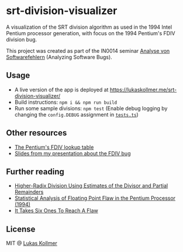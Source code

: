 # srt-division-visualizer

A visualization of the SRT division algorithm as used in the 1994 Intel Pentium processor generation, with focus on the 1994 Pentium's FDIV division bug.

This project was created as part of the IN0014 seminar [Analyse von Softwarefehlern](https://campus.tum.de/tumonline/wbLv.wbShowLVDetail?pStpSpNr=950402141) (Analyzing Software Bugs).

## Usage
- A live version of the app is deployed at https://lukaskollmer.me/srt-division-visualizer/
- Build instructions: `npm i && npm run build`
- Run some sample divisions: `npm test` (Enable debug logging by changing the `config.DEBUG` assignment in [`tests.ts`](/srt/tests.ts))

## Other resources
- [The Pentium's FDIV lookup table](https://docs.google.com/spreadsheets/d/1L6T_SfR-T6IQwE8KTKssrxZpG9ZIDXapkZ6eCQ_Jt3w/edit?usp=sharing)
- [Slides from my presentation about the FDIV bug](https://files.lukaskollmer.me/tum/intel-pentium-fdiv-division-bug.pdf)


## Further reading
- [Higher-Radix Division Using Estimates of the Divisor and Partial Remainders](https://files.lukaskollmer.me/tum/925-934.pdf)
- [Statistical Analysis of Floating Point Flaw in the Pentium Processor (1994)](https://files.lukaskollmer.me/tum/intel_whitepaper.pdf)
- [It Takes Six Ones To Reach A Flaw](https://files.lukaskollmer.me/tum/ARITH12_Coe.pdf)

## License
MIT @ [Lukas Kollmer](https://lukaskollmer.me)
